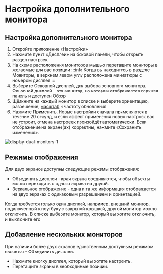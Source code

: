 # Настройка дополнительного монитора

## Настройка дополнительного монитора

1. Откройте приложение «Настройки»
2. Нажмите пункт «Десплеи» на боковой панели, чтобы открыть раздел настроек
3. На схеме расположения мониторов мышью перетащите мониторы в желаемые для вас позиции
:::info
Когда вы находитесь в разделе Мониторы, в верхнем левом углу расположена миниатюры с номером дисплея
:::
4. Выберите Основной дисплей, для выбора основного монитора. Основной дисплей – это монитор, на котором отображается верхняя панель и доступен Обзор
5. Щёлкните на каждый монитор в списке и выберите ориентацию, разрешение, [масштаб](/scaling-the-screen) и частоту обновления
6. Нажмите Применить. Новые настройки сначала применяются в течение 20 секунд, и если эффект применения новых настроек вас не устроит, отмена настроеек произойдёт автоматически. Если отображение на экране(ах) корректны, нажмите «Сохранить изменения».

![display-dual-monitors-1](/display-dual-monitors/display-dual-monitors-1.gif)

## Режимы отображения

Для двух экранов доступны следующие режимы отображения:

- Объединить дисплеи - края экрана соединяются, чтобы объекты могли переходить с одного экрана на другой.
- Зеркальное отображение - одна и та же информация отображается на двух экранах с одинаковым разрешением и ориентацией.

Когда требуется только один дисплей, например, внешний монитор, подключенный к ноутбуку с закрытой крышкой, другой монитор можно отключить. В списке выберите монитор, который вы хотите отключить, и выключите его.

## Добавление нескольких мониторов

При наличии более двух экранов единственным доступным режимом является - Объединить дисплеи.

- Нажмите кнопку дисплея, который вы хотите настроить.
- Перетащите экраны в необходимые позиции.
